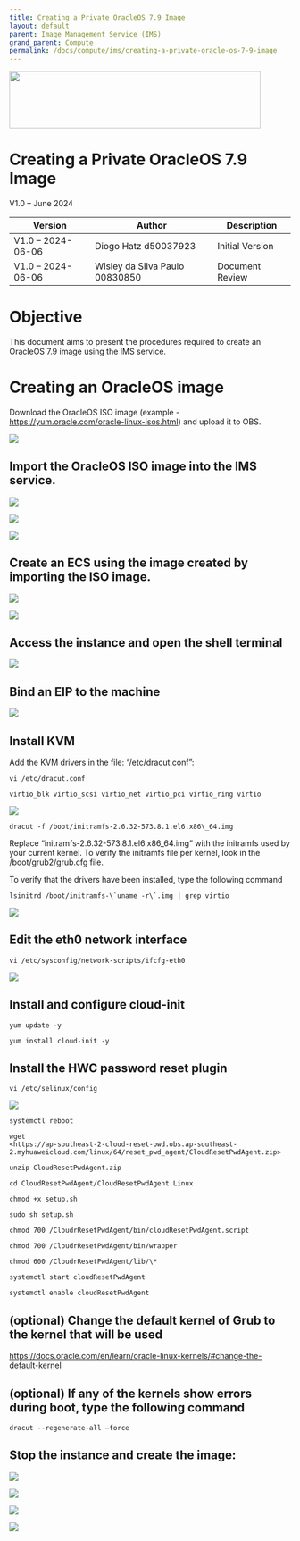 ```yaml
---
title: Creating a Private OracleOS 7.9 Image
layout: default
parent: Image Management Service (IMS)
grand_parent: Compute
permalink: /docs/compute/ims/creating-a-private-oracle-os-7-9-image
---
```

<img width="450px" height="102px" src="https://console-static.huaweicloud.com/static/authui/20210202115135/public/custom/images/logo-en.svg">

# Creating a Private OracleOS 7.9 Image

V1.0 – June 2024

| **Version**       | **Author**                     | **Description**      |
| ----------------- | ------------------------------ | -------------------- |
| V1.0 – 2024-06-06 | Diogo Hatz d50037923           | Initial Version      |
| V1.0 – 2024-06-06 | Wisley da Silva Paulo 00830850 | Document Review      |

# Objective

This document aims to present the procedures required to
create an OracleOS 7.9 image using the IMS service.

# Creating an OracleOS image

Download the OracleOS ISO image (example - <https://yum.oracle.com/oracle-linux-isos.html>) and upload it to OBS.

![](/huaweicloud-knowledge-base/assets/images/compute/ims/private-oracle-7.9-image/image3.png)

## Import the OracleOS ISO image into the IMS service.

![](/huaweicloud-knowledge-base/assets/images/compute/ims/private-oracle-7.9-image/image4.png)

![](/huaweicloud-knowledge-base/assets/images/compute/ims/private-oracle-7.9-image/image5.png)

![](/huaweicloud-knowledge-base/assets/images/compute/ims/private-oracle-7.9-image/image6.png)

## Create an ECS using the image created by importing the ISO image.

![](/huaweicloud-knowledge-base/assets/images/compute/ims/private-oracle-7.9-image/image7.png)

![](/huaweicloud-knowledge-base/assets/images/compute/ims/private-oracle-7.9-image/image8.png)

## Access the instance and open the shell terminal

![](/huaweicloud-knowledge-base/assets/images/compute/ims/private-oracle-7.9-image/image9.png)

## Bind an EIP to the machine

![](/huaweicloud-knowledge-base/assets/images/compute/ims/private-oracle-7.9-image/image10.png)

## Install KVM

Add the KVM drivers in the file: “/etc/dracut.conf”:

```shell
vi /etc/dracut.conf

virtio_blk virtio_scsi virtio_net virtio_pci virtio_ring virtio
```

![](/huaweicloud-knowledge-base/assets/images/compute/ims/private-oracle-7.9-image/image11.png)

```shell
dracut -f /boot/initramfs-2.6.32-573.8.1.el6.x86\_64.img
```

Replace “initramfs-2.6.32-573.8.1.el6.x86\_64.img” with the initramfs
used by your current kernel. To verify the initramfs file per kernel, look in the /boot/grub2/grub.cfg file.

To verify that the drivers have been installed, type the following command

```shell
lsinitrd /boot/initramfs-\`uname -r\`.img | grep virtio
```

![](/huaweicloud-knowledge-base/assets/images/compute/ims/private-oracle-7.9-image/image12.png)

## Edit the eth0 network interface

```shell
vi /etc/sysconfig/network-scripts/ifcfg-eth0
```

![](/huaweicloud-knowledge-base/assets/images/compute/ims/private-oracle-7.9-image/image13.png)

## Install and configure cloud-init

```shell
yum update -y

yum install cloud-init -y
```

## Install the HWC password reset plugin

```shell
vi /etc/selinux/config
```

![](/huaweicloud-knowledge-base/assets/images/compute/ims/private-oracle-7.9-image/image14.png)

```shell
systemctl reboot

wget
<https://ap-southeast-2-cloud-reset-pwd.obs.ap-southeast-2.myhuaweicloud.com/linux/64/reset_pwd_agent/CloudResetPwdAgent.zip>

unzip CloudResetPwdAgent.zip

cd CloudResetPwdAgent/CloudResetPwdAgent.Linux

chmod +x setup.sh

sudo sh setup.sh

chmod 700 /CloudrResetPwdAgent/bin/cloudResetPwdAgent.script

chmod 700 /CloudrResetPwdAgent/bin/wrapper

chmod 600 /CloudrResetPwdAgent/lib/\*

systemctl start cloudResetPwdAgent

systemctl enable cloudResetPwdAgent
```

## (optional) Change the default kernel of Grub to the kernel that will be used

<https://docs.oracle.com/en/learn/oracle-linux-kernels/#change-the-default-kernel>

## (optional) If any of the kernels show errors during boot, type the following command

```shell
dracut --regenerate-all –force
```

## Stop the instance and create the image:

![](/huaweicloud-knowledge-base/assets/images/compute/ims/private-oracle-7.9-image/image15.png)

![](/huaweicloud-knowledge-base/assets/images/compute/ims/private-oracle-7.9-image/image16.png)

![](/huaweicloud-knowledge-base/assets/images/compute/ims/private-oracle-7.9-image/image17.png)

![](/huaweicloud-knowledge-base/assets/images/compute/ims/private-oracle-7.9-image/image18.png)